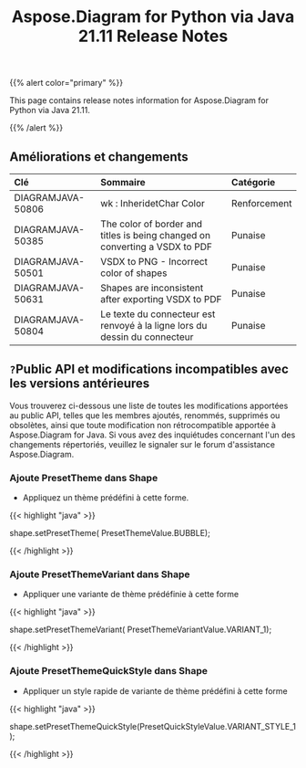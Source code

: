 ﻿---
title: Aspose.Diagram for Python via Java 21.11 Release Notes
type: docs
weight: 5
url: /fr/java/aspose-diagram-for-python-via-java-21-11-release-notes/
---
{{% alert color="primary" %}}

This page contains release notes information for Aspose.Diagram for Python via Java 21.11.

{{% /alert %}}
## **Améliorations et changements**  ##

|**Clé**|**Sommaire**|**Catégorie**|
|:- |:- |:- |
|DIAGRAMJAVA-50806|wk : InheridetChar Color|Renforcement|
|DIAGRAMJAVA-50385|The color of border and titles is being changed on converting a VSDX to PDF|Punaise|
|DIAGRAMJAVA-50501|VSDX to PNG - Incorrect color of shapes|Punaise|
|DIAGRAMJAVA-50631|Shapes are inconsistent after exporting VSDX to PDF|Punaise|
|DIAGRAMJAVA-50804|Le texte du connecteur est renvoyé à la ligne lors du dessin du connecteur|Punaise|
## `?`**Public API et modifications incompatibles avec les versions antérieures**
Vous trouverez ci-dessous une liste de toutes les modifications apportées au public API, telles que les membres ajoutés, renommés, supprimés ou obsolètes, ainsi que toute modification non rétrocompatible apportée à Aspose.Diagram for Java. Si vous avez des inquiétudes concernant l'un des changements répertoriés, veuillez le signaler sur le forum d'assistance Aspose.Diagram.



### **Ajoute PresetTheme dans Shape**
- Appliquez un thème prédéfini à cette forme.

{{< highlight "java" >}}
 
 shape.setPresetTheme( PresetThemeValue.BUBBLE);

{{< /highlight >}}


### **Ajoute PresetThemeVariant dans Shape**
- Appliquer une variante de thème prédéfinie à cette forme

{{< highlight "java" >}}

shape.setPresetThemeVariant( PresetThemeVariantValue.VARIANT_1);

{{< /highlight >}}

### **Ajoute PresetThemeQuickStyle dans Shape**
- Appliquer un style rapide de variante de thème prédéfini à cette forme

{{< highlight "java" >}}

shape.setPresetThemeQuickStyle(PresetQuickStyleValue.VARIANT_STYLE_1);

{{< /highlight >}}

